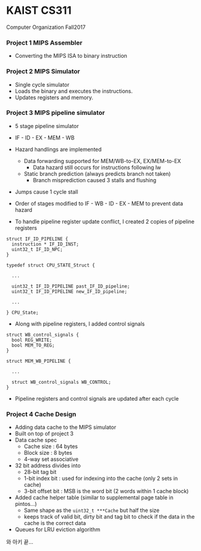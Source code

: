 # KAIST CS311
Computer Organization Fall2017

### Project 1 MIPS Assembler
* Converting the MIPS ISA to binary instruction

### Project 2 MIPS Simulator
* Single cycle simulator 
* Loads the binary and executes the instructions.
* Updates registers and memory.

### Project 3 MIPS pipeline simulator
* 5 stage pipeline simulator 
* IF - ID - EX - MEM - WB
* Hazard handlings are implemented
  * Data forwarding supported for MEM/WB-to-EX, EX/MEM-to-EX
    * Data hazard still occurs for instructions following lw
  * Static branch prediction (always predicts branch not taken)
    * Branch misprediction caused 3 stalls and flushing
* Jumps cause 1 cycle stall

* Order of stages modified to IF - WB - ID - EX - MEM to prevent data hazard 
* To handle pipeline register update conflict, I created 2 copies of pipeline registers 
```
struct IF_ID_PIPELINE {
  instruction * IF_ID_INST;
  uint32_t IF_ID_NPC;
}

typedef struct CPU_STATE_Struct { 

  ...

  uint32_t IF_ID_PIPELINE past_IF_ID_pipeline;
  uint32_t IF_ID_PIPELINE new_IF_ID_pipeline;

  ...

} CPU_State;
```

* Along with pipeline registers, I added control signals 
```
struct WB_control_signals {
  bool REG_WRITE;
  bool MEM_TO_REG;
}

struct MEM_WB_PIPELINE {
  
  ...

  struct WB_control_signals WB_CONTROL;
}
```
* Pipeline registers and control signals are updated after each cycle

### Project 4 Cache Design 
* Adding data cache to the MIPS simulator
* Built on top of project 3
* Data cache spec
  * Cache size : 64 bytes
  * Block size : 8 bytes
  * 4-way set associative
* 32 bit address divides into
  * 28-bit tag bit
  * 1-bit index bit : used for indexing into the cache (only 2 sets in cache)
  * 3-bit offset bit : MSB is the word bit (2 words within 1 cache block)
* Added cache helper table (similar to supplemental page table in pintos...)
  * Same shape as the `uint32_t ***Cache` but half the size
  * keeps track of valid bit, dirty bit and tag bit to check if the data in the cache is the correct data
* Queues for LRU eviction algorithm 

와 아키 끝...
